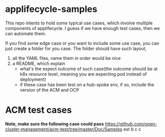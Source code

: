 # applifecycle-samples
This repo intents to hold some typical use cases, which involve multiple
components of applifecycle. I guess if we have enough test cases, then we can
automate them.

If you find some edge case or you want to include some use case, you can just
create a folder for you case. The folder should have such layout,
1. all the YAML files, name them in order would be nice
2. a README, which explain 
   - what's the expect outcome of such case(the outcome should be at k8s
	 resource level, meaning you are expecting pod instead of deployment)
   - if these case has been test on a hub-spoke env, if so, include the version
	 of the ACM and OCP


# ACM test cases

**Note, make sure the following case could pass**
https://github.com/open-cluster-management/acm-test/tree/master/Doc/Samples
est
b
c
c
